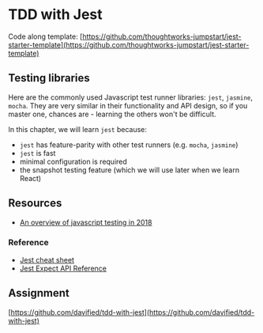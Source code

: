 # TDD with Jest

Code along template: [https://github.com/thoughtworks-jumpstart/jest-starter-template](https://github.com/thoughtworks-jumpstart/jest-starter-template)

## Testing libraries

Here are the commonly used Javascript test runner libraries: `jest`, `jasmine`, `mocha`. They are very similar in their functionality and API design, so if you master one, chances are - learning the others won't be difficult.

In this chapter, we will learn `jest` because:

* `jest` has feature-parity with other test runners \(e.g. `mocha`, `jasmine`\)
* `jest` is fast
* minimal configuration is required
* the snapshot testing feature \(which we will use later when we learn React\)

## Resources

* [An overview of javascript testing in 2018](https://medium.com/welldone-software/an-overview-of-javascript-testing-in-2018-f68950900bc3)

### Reference

* [Jest cheat sheet](https://github.com/sapegin/jest-cheat-sheet)
* [Jest Expect API Reference](https://facebook.github.io/jest/docs/en/expect.html)

## Assignment

[https://github.com/davified/tdd-with-jest](https://github.com/davified/tdd-with-jest)

